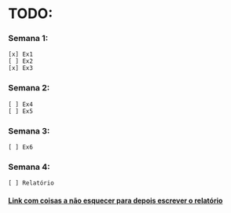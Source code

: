 # TODO:
### Semana 1:
    [x] Ex1
    [ ] Ex2
    [x] Ex3
  
### Semana 2:
    [ ] Ex4
    [ ] Ex5
  
### Semana 3:
    [ ] Ex6

### Semana 4:
    [ ] Relatório

#### [Link com coisas a não esquecer para depois escrever o relatório](https://docs.google.com/document/d/1TE921RKEYVuo8Tfi-YzmVClo5SRFeOnai4lNezf_-II/edit?usp=sharing)
 
